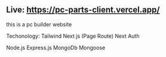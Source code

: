 ## Live: https://pc-parts-client.vercel.app/

this is a pc builder website

Techonology:
Tailwind
Next js (Page Route)
Next Auth

Node.js
Express.js
MongoDb
Mongoose

